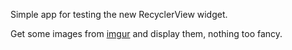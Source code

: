 Simple app for testing the new RecyclerView widget.

Get some images from [imgur](http://www.imgur.com) and display them, nothing too fancy.
